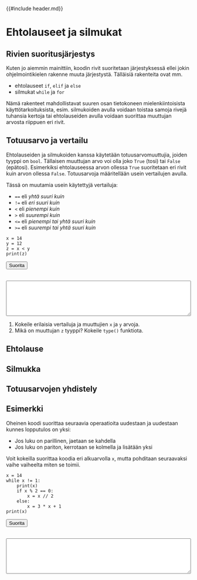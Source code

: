 {{#include header.md}}

# Ehtolauseet ja silmukat

## Rivien suoritusjärjestys

Kuten jo aiemmin mainittiin, koodin rivit suoritetaan
järjestyksessä ellei jokin ohjelmointikielen rakenne muuta
järjestystä.  Tälläisiä rakenteita ovat mm.

- ehtolauseet `if`, `elif` ja `else`
- silmukat `while` ja `for`

Nämä rakenteet mahdollistavat suuren osan tietokoneen
mielenkiintoisista käyttötarkoituksista, esim.
silmukoiden avulla voidaan toistaa samoja rivejä
tuhansia kertoja tai ehtolauseiden avulla voidaan
suorittaa muuttujan arvosta riippuen eri rivit.

## Totuusarvo ja vertailu

Ehtolauseiden ja silmukoiden kanssa käytetään totuusarvomuuttujia,
joiden tyyppi on `bool`.
Tällaisen muuttujan arvo voi olla joko `True` (tosi) tai `False` (epätosi).
Esimerkiksi ehtolauseessa arvon ollessa `True` suoritetaan eri
rivit kuin arvon ollessa `False`.
Totuusarvoja määritellään usein vertailujen avulla.

Tässä on muutamia usein käytettyjä vertailuja:

- `==` eli *yhtä suuri kuin*
- `!=` eli *eri suuri kuin*
- `<` eli *pienempi kuin*
- `>` eli *suurempi kuin*
- `<=` eli *pienempi tai yhtä suuri kuin*
- `>=` eli *suurempi tai yhtä suuri kuin*

```python,editable
x = 14
y = 12
z = x < y
print(z)
```

<button onclick="evaluatePython(0)">Suorita</button>
<br>
<br>
<textarea class="output-python" style="width: 100%;" rows="6"></textarea>

1. Kokeile erilaisia vertailuja ja muuttujien `x` ja `y` arvoja.
2. Mikä on muuttujan `z` tyyppi? Kokeile `type()` funktiota.

## Ehtolause

## Silmukka

## Totuusarvojen yhdistely

## Esimerkki

Oheinen koodi suorittaa seuraavia operaatioita uudestaan
ja uudestaan kunnes lopputulos on yksi:

- Jos luku on parillinen, jaetaan se kahdella
- Jos luku on pariton, kerrotaan se kolmella ja lisätään yksi

Voit kokeilla suorittaa koodia eri alkuarvolla `x`, mutta pohditaan seuraavaksi
vaihe vaiheelta miten se toimii.
```python,editable
x = 14
while x != 1:
    print(x)
    if x % 2 == 0:
        x = x // 2
    else:
        x = 3 * x + 1
print(x)
```

<button onclick="evaluatePython(1)">Suorita</button>
<br>
<br>
<textarea class="output-python" style="width: 100%;" rows="6"></textarea>
